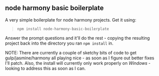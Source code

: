 node harmony basic boilerplate
-
A very simple boilerplate for node harmony projects.  Get it using:
> `npm install node-harmony-basic-boilerplate`

Answer the prompt questions and it'll do the rest - copying the resulting project back into the directory you ran `npm install` in.

NOTE: There are currently a couple of sketchy bits of code to get gulp/jasmine/harmony all playing nice - as soon as I figure out better fixes I'll patch.  Also, the install will currently only work properly on *Windows* - looking to address this as soon as I can.
